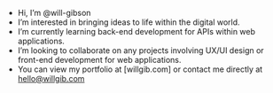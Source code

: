 - Hi, I’m @will-gibson
- I’m interested in bringing ideas to life within the digital world.
- I’m currently learning back-end development for APIs within web applications.
- I’m looking to collaborate on any projects involving UX/UI design or front-end development for web applications.
- You can view my portfolio at [willgib.com] or contact me directly at hello@willgib.com
